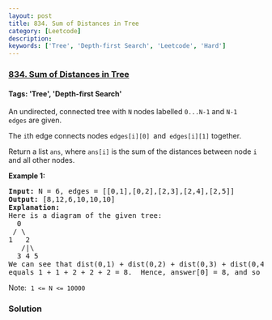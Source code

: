 ```yaml
---
layout: post
title: 834. Sum of Distances in Tree
category: [Leetcode]
description: 
keywords: ['Tree', 'Depth-first Search', 'Leetcode', 'Hard']
---
```

### [834. Sum of Distances in Tree](https://leetcode.com/problems/sum-of-distances-in-tree)

#### Tags: 'Tree', 'Depth-first Search'

<div class="content__u3I1 question-content__JfgR"><div><p>An undirected, connected tree with <code>N</code> nodes labelled <code>0...N-1</code> and <code>N-1</code> <code>edges</code> are given.</p>
<p>The <code>i</code>th edge connects nodes <code>edges[i][0] </code>and<code> edges[i][1]</code> together.</p>
<p>Return a list <code>ans</code>, where <code>ans[i]</code> is the sum of the distances between node <code>i</code> and all other nodes.</p>
<p><strong>Example 1:</strong></p>
<pre><strong>Input: </strong>N = 6, edges = [[0,1],[0,2],[2,3],[2,4],[2,5]]
<strong>Output: </strong>[8,12,6,10,10,10]
<strong>Explanation: </strong>
Here is a diagram of the given tree:
  0
 / \
1   2
   /|\
  3 4 5
We can see that dist(0,1) + dist(0,2) + dist(0,3) + dist(0,4) + dist(0,5)
equals 1 + 1 + 2 + 2 + 2 = 8.  Hence, answer[0] = 8, and so on.
</pre>
<p>Note:<font face="monospace"> <code>1 &lt;= N &lt;= 10000</code></font></p>
</div></div>

### Solution
